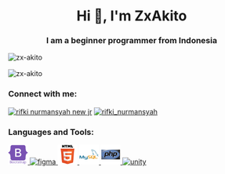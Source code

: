 <h1 align="center">Hi 👋, I'm ZxAkito</h1>
<h3 align="center">I am a beginner programmer from Indonesia</h3>

<p>&nbsp;<img align="left" src="https://github-readme-stats.vercel.app/api?username=zx-akito&show_icons=true&locale=en" alt="zx-akito" /></p>

<p><img align="center" src="https://github-readme-stats.vercel.app/api/top-langs?username=zx-akito&show_icons=true&locale=en&layout=compact" alt="zx-akito" /></p>

<h3 align="left">Connect with me:</h3>
<p align="left">
<a href="https://fb.com/rifki nurmansyah new jr" target="blank"><img align="center" src="https://raw.githubusercontent.com/rahuldkjain/github-profile-readme-generator/master/src/images/icons/Social/facebook.svg" alt="rifki nurmansyah new jr" height="30" width="40" /></a>
<a href="https://instagram.com/rifki_nurmansyah" target="blank"><img align="center" src="https://raw.githubusercontent.com/rahuldkjain/github-profile-readme-generator/master/src/images/icons/Social/instagram.svg" alt="rifki_nurmansyah" height="30" width="40" /></a>
</p>

<h3 align="left">Languages and Tools:</h3>
<p align="left"> <a href="https://getbootstrap.com" target="_blank" rel="noreferrer"> <img src="https://raw.githubusercontent.com/devicons/devicon/master/icons/bootstrap/bootstrap-plain-wordmark.svg" alt="bootstrap" width="40" height="40"/> </a> <a href="https://www.figma.com/" target="_blank" rel="noreferrer"> <img src="https://www.vectorlogo.zone/logos/figma/figma-icon.svg" alt="figma" width="40" height="40"/> </a> <a href="https://www.w3.org/html/" target="_blank" rel="noreferrer"> <img src="https://raw.githubusercontent.com/devicons/devicon/master/icons/html5/html5-original-wordmark.svg" alt="html5" width="40" height="40"/> </a> <a href="https://www.mysql.com/" target="_blank" rel="noreferrer"> <img src="https://raw.githubusercontent.com/devicons/devicon/master/icons/mysql/mysql-original-wordmark.svg" alt="mysql" width="40" height="40"/> </a> <a href="https://www.php.net" target="_blank" rel="noreferrer"> <img src="https://raw.githubusercontent.com/devicons/devicon/master/icons/php/php-original.svg" alt="php" width="40" height="40"/> </a> <a href="https://unity.com/" target="_blank" rel="noreferrer"> <img src="https://www.vectorlogo.zone/logos/unity3d/unity3d-icon.svg" alt="unity" width="40" height="40"/> </a> </p>


